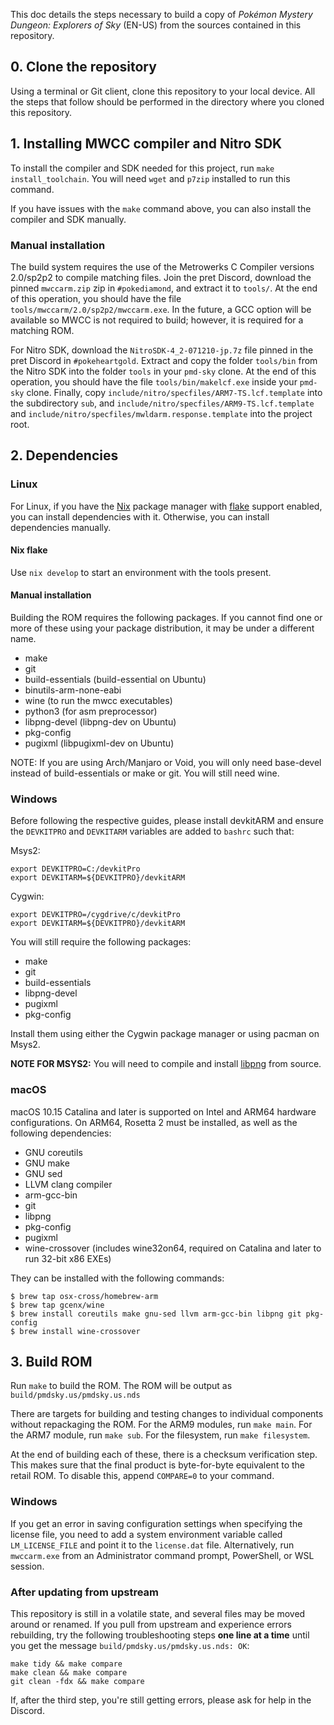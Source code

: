 This doc details the steps necessary to build a copy of _Pokémon Mystery Dungeon: Explorers of Sky_ (EN-US) from the sources contained in this repository.

## 0. Clone the repository

Using a terminal or Git client, clone this repository to your local device. All the steps that follow should be performed in the directory where you cloned this repository.

## 1. Installing MWCC compiler and Nitro SDK

To install the compiler and SDK needed for this project, run `make install_toolchain`. You will need `wget` and `p7zip` installed to run this command.

If you have issues with the `make` command above, you can also install the compiler and SDK manually.

### Manual installation
The build system requires the use of the Metrowerks C Compiler versions 2.0/sp2p2 to compile matching files. Join the pret Discord, download the pinned `mwccarm.zip` zip in `#pokediamond`, and extract it to `tools/`. At the end of this operation, you should have the file `tools/mwccarm/2.0/sp2p2/mwccarm.exe`. In the future, a GCC option will be available so MWCC is not required to build; however, it is required for a matching ROM.

For Nitro SDK, download the `NitroSDK-4_2-071210-jp.7z` file pinned in the pret Discord in `#pokeheartgold`. Extract and copy the folder `tools/bin` from the Nitro SDK into the folder `tools` in your `pmd-sky` clone. At the end of this operation, you should have the file `tools/bin/makelcf.exe` inside your `pmd-sky` clone. Finally, copy `include/nitro/specfiles/ARM7-TS.lcf.template` into the subdirectory `sub`, and `include/nitro/specfiles/ARM9-TS.lcf.template` and `include/nitro/specfiles/mwldarm.response.template` into the project root.

## 2. Dependencies

### Linux

For Linux, if you have the [Nix](https://nixos.wiki/wiki/Nix_package_manager) package manager with [flake](https://nixos.wiki/wiki/Flakes) support enabled, you can install dependencies with it. Otherwise, you can install dependencies manually.

#### Nix flake
Use `nix develop` to start an environment with the tools present.

#### Manual installation
Building the ROM requires the following packages. If you cannot find one or more of these using your package distribution, it may be under a different name.

* make
* git
* build-essentials (build-essential on Ubuntu)
* binutils-arm-none-eabi
* wine (to run the mwcc executables)
* python3 (for asm preprocessor)
* libpng-devel (libpng-dev on Ubuntu)
* pkg-config
* pugixml (libpugixml-dev on Ubuntu)

NOTE: If you are using Arch/Manjaro or Void, you will only need base-devel instead of build-essentials or make or git. You will still need wine.

### Windows

Before following the respective guides, please install devkitARM and ensure the `DEVKITPRO` and `DEVKITARM` variables are added to `bashrc` such that:

Msys2:
```console
export DEVKITPRO=C:/devkitPro
export DEVKITARM=${DEVKITPRO}/devkitARM
```

Cygwin:
```console
export DEVKITPRO=/cygdrive/c/devkitPro
export DEVKITARM=${DEVKITPRO}/devkitARM
```

You will still require the following packages:

* make
* git
* build-essentials
* libpng-devel
* pugixml
* pkg-config

Install them using either the Cygwin package manager or using pacman on Msys2.

**NOTE FOR MSYS2:** You will need to compile and install [libpng](https://www.libpng.org/pub/png/libpng.html) from source.

### macOS

macOS 10.15 Catalina and later is supported on Intel and ARM64 hardware configurations. On ARM64, Rosetta 2 must be installed, as well as the following dependencies:

* GNU coreutils
* GNU make
* GNU sed
* LLVM clang compiler
* arm-gcc-bin
* git
* libpng
* pkg-config
* pugixml
* wine-crossover (includes wine32on64, required on Catalina and later to run 32-bit x86 EXEs)

They can be installed with the following commands:

```console
$ brew tap osx-cross/homebrew-arm
$ brew tap gcenx/wine
$ brew install coreutils make gnu-sed llvm arm-gcc-bin libpng git pkg-config
$ brew install wine-crossover
```

## 3. Build ROM

Run `make` to build the ROM. The ROM will be output as `build/pmdsky.us/pmdsky.us.nds`

There are targets for building and testing changes to individual components without repackaging the ROM. For the ARM9 modules, run `make main`. For the ARM7 module, run `make sub`. For the filesystem, run `make filesystem`.

At the end of building each of these, there is a checksum verification step. This makes sure that the final product is byte-for-byte equivalent to the retail ROM. To disable this, append `COMPARE=0` to your command.

### Windows

If you get an error in saving configuration settings when specifying the license file, you need to add a system environment variable called `LM_LICENSE_FILE` and point it to the `license.dat` file. Alternatively, run `mwccarm.exe` from an Administrator command prompt, PowerShell, or WSL session.

### After updating from upstream

This repository is still in a volatile state, and several files may be moved around or renamed. If you pull from upstream and experience errors rebuilding, try the following troubleshooting steps **one line at a time** until you get the message `build/pmdsky.us/pmdsky.us.nds: OK`:

```shell
make tidy && make compare
make clean && make compare
git clean -fdx && make compare
```

If, after the third step, you're still getting errors, please ask for help in the Discord.
